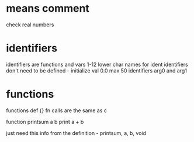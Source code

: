 # means comment
check real numbers

# identifiers
identifiers are functions and vars
1-12 lower char names for ident
identifiers don't need to be defined - initialize val 0.0
max 50 identifiers
arg0 and arg1

# functions
functions def {}
fn calls are the same as c

function printsum a b
    print a + b

just need this info from the definition - printsum, a, b, void

